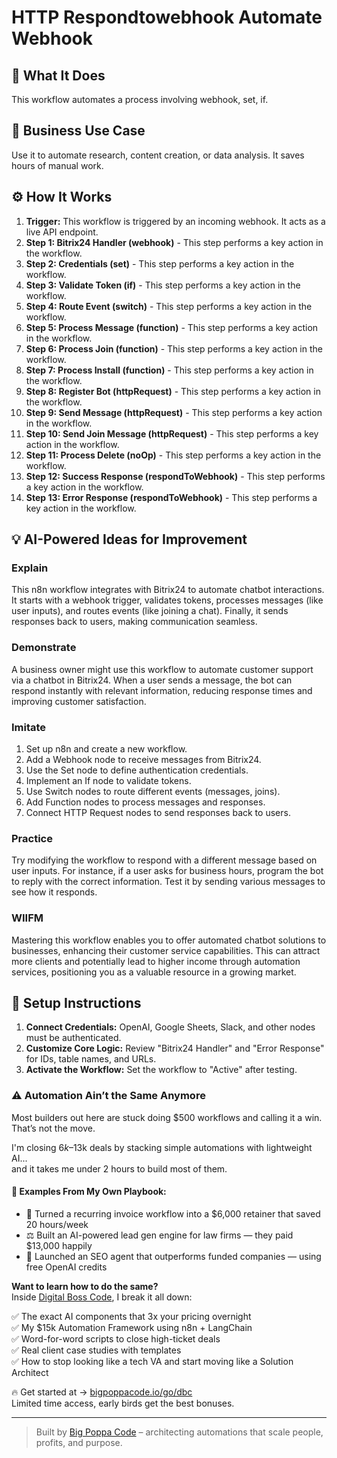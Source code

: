 # HTTP Respondtowebhook Automate Webhook

## 🚀 What It Does
This workflow automates a process involving webhook, set, if.

## 💼 Business Use Case
Use it to automate research, content creation, or data analysis. It saves hours of manual work.

## ⚙️ How It Works
1.  **Trigger:** This workflow is triggered by an incoming webhook. It acts as a live API endpoint.
2. **Step 1: Bitrix24 Handler (webhook)** - This step performs a key action in the workflow.
3. **Step 2: Credentials (set)** - This step performs a key action in the workflow.
4. **Step 3: Validate Token (if)** - This step performs a key action in the workflow.
5. **Step 4: Route Event (switch)** - This step performs a key action in the workflow.
6. **Step 5: Process Message (function)** - This step performs a key action in the workflow.
7. **Step 6: Process Join (function)** - This step performs a key action in the workflow.
8. **Step 7: Process Install (function)** - This step performs a key action in the workflow.
9. **Step 8: Register Bot (httpRequest)** - This step performs a key action in the workflow.
10. **Step 9: Send Message (httpRequest)** - This step performs a key action in the workflow.
11. **Step 10: Send Join Message (httpRequest)** - This step performs a key action in the workflow.
12. **Step 11: Process Delete (noOp)** - This step performs a key action in the workflow.
13. **Step 12: Success Response (respondToWebhook)** - This step performs a key action in the workflow.
14. **Step 13: Error Response (respondToWebhook)** - This step performs a key action in the workflow.

## 💡 AI-Powered Ideas for Improvement
### Explain
This n8n workflow integrates with Bitrix24 to automate chatbot interactions. It starts with a webhook trigger, validates tokens, processes messages (like user inputs), and routes events (like joining a chat). Finally, it sends responses back to users, making communication seamless.

### Demonstrate
A business owner might use this workflow to automate customer support via a chatbot in Bitrix24. When a user sends a message, the bot can respond instantly with relevant information, reducing response times and improving customer satisfaction.

### Imitate
1. Set up n8n and create a new workflow.
2. Add a Webhook node to receive messages from Bitrix24.
3. Use the Set node to define authentication credentials.
4. Implement an If node to validate tokens.
5. Use Switch nodes to route different events (messages, joins).
6. Add Function nodes to process messages and responses.
7. Connect HTTP Request nodes to send responses back to users.

### Practice
Try modifying the workflow to respond with a different message based on user inputs. For instance, if a user asks for business hours, program the bot to reply with the correct information. Test it by sending various messages to see how it responds.

### WIIFM
Mastering this workflow enables you to offer automated chatbot solutions to businesses, enhancing their customer service capabilities. This can attract more clients and potentially lead to higher income through automation services, positioning you as a valuable resource in a growing market.

## 🔧 Setup Instructions
1. **Connect Credentials:** OpenAI, Google Sheets, Slack, and other nodes must be authenticated.
2. **Customize Core Logic:** Review "Bitrix24 Handler" and "Error Response" for IDs, table names, and URLs.
3. **Activate the Workflow:** Set the workflow to "Active" after testing.

### ⚠️ Automation Ain’t the Same Anymore

Most builders out here are stuck doing $500 workflows and calling it a win.  
That’s not the move.  

I'm closing $6k–$13k deals by stacking simple automations with lightweight AI...  
and it takes me under 2 hours to build most of them.

#### 🧠 Examples From My Own Playbook:
- 🔁 Turned a recurring invoice workflow into a $6,000 retainer that saved 20 hours/week  
- ⚖️ Built an AI-powered lead gen engine for law firms — they paid $13,000 happily  
- 🚀 Launched an SEO agent that outperforms funded companies — using free OpenAI credits  

**Want to learn how to do the same?**  
Inside [Digital Boss Code](https://bigpoppacode.io/go/dbc), I break it all down:

✅ The exact AI components that 3x your pricing overnight  
✅ My $15k Automation Framework using n8n + LangChain  
✅ Word-for-word scripts to close high-ticket deals  
✅ Real client case studies with templates  
✅ How to stop looking like a tech VA and start moving like a Solution Architect  

🔥 Get started at → [bigpoppacode.io/go/dbc](https://bigpoppacode.io/go/dbc)  
Limited time access, early birds get the best bonuses.

---
> Built by [Big Poppa Code](https://bigpoppacode.io) – architecting automations that scale people, profits, and purpose.
